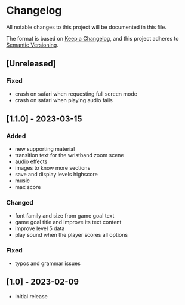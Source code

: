 # Changelog

All notable changes to this project will be documented in this file.

The format is based on [Keep a Changelog](https://keepachangelog.com/en/1.0.0/),
and this project adheres to [Semantic Versioning](https://semver.org/spec/v2.0.0.html).

## [Unreleased]

### Fixed

- crash on safari when requesting full screen mode
- crash on safari when playing audio fails

## [1.1.0] - 2023-03-15

### Added

- new supporting material
- transition text for the wristband zoom scene
- audio effects
- images to know more sections
- save and display levels highscore
- music
- max score

### Changed

- font family and size from game goal text
- game goal title and improve its text content
- improve level 5 data
- play sound when the player scores all options

### Fixed

- typos and grammar issues

## [1.0] - 2023-02-09

- Initial release
